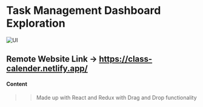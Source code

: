 # Task Management Dashboard Exploration
![UI](https://cdn.dribbble.com/users/4208985/screenshots/15542674/media/da8804abbeded430b78cf80583cf5067.png)


## Remote Website Link -> https://class-calender.netlify.app/ 



#### Content
>> Made up with  React and Redux
>>  with Drag and Drop functionality 